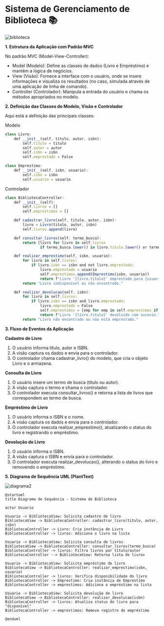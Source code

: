 # Sistema de Gerenciamento de Biblioteca 📚

![biblioteca](https://github.com/user-attachments/assets/2aafe9bc-0b67-4db4-9f1b-64c01cb3bf4a)



**1. Estrutura da Aplicação com Padrão MVC**

No padrão MVC (Model-View-Controller):

- Model (Modelo): Define as classes de dados (Livro e Empréstimo) e mantém a lógica de negócios.
- View (Visão): Fornece a interface com o usuário, onde se insere informações e visualiza os resultados (no caso, simulada através de uma aplicação de linha de comando).
- Controller (Controlador): Manipula a entrada do usuário e chama os métodos apropriados no modelo.

**2. Definição das Classes do Modelo, Visão e Controlador**

Aqui está a definição das principais classes:

Modelo
```Javascript
class Livro:
    def __init__(self, titulo, autor, isbn):
        self.titulo = titulo
        self.autor = autor
        self.isbn = isbn
        self.emprestado = False

class Emprestimo:
    def __init__(self, isbn, usuario):
        self.isbn = isbn
        self.usuario = usuario
```

Controlador
```javascript
class BibliotecaController:
    def __init__(self):
        self.livros = []
        self.emprestimos = []

    def cadastrar_livro(self, titulo, autor, isbn):
        livro = Livro(titulo, autor, isbn)
        self.livros.append(livro)

    def consultar_livros(self, termo_busca):
        return [livro for livro in self.livros 
                if termo_busca.lower() in livro.titulo.lower() or termo_busca.lower() in livro.autor.lower()]

    def realizar_emprestimo(self, isbn, usuario):
        for livro in self.livros:
            if livro.isbn == isbn and not livro.emprestado:
                livro.emprestado = usuario
                self.emprestimos.append(Emprestimo(isbn, usuario))
                return f"Livro '{livro.titulo}' emprestado para {usuario}"
        return "Livro indisponível ou não encontrado."

    def realizar_devolucao(self, isbn):
        for livro in self.livros:
            if livro.isbn == isbn and livro.emprestado:
                livro.emprestado = False
                self.emprestimos = [emp for emp in self.emprestimos if emp.isbn != isbn]
                return f"Livro '{livro.titulo}' devolvido com sucesso."
        return "Livro não encontrado ou não está emprestado."
```

**3. Fluxo de Eventos da Aplicação**

**Cadastro de Livro**

1) O usuário informa título, autor e ISBN.
2) A visão captura os dados e envia para o controlador.
3) O controlador chama cadastrar_livro() do modelo, que cria o objeto Livro e o armazena.

**Consulta de Livro**

1) O usuário insere um termo de busca (título ou autor).
2) A visão captura o termo e chama o controlador.
3) O controlador executa consultar_livros() e retorna a lista de livros que correspondem ao termo de busca.

**Empréstimo de Livro**

1) O usuário informa o ISBN e o nome.
2) A visão captura os dados e envia para o controlador.
3) O controlador executa realizar_emprestimo(), atualizando o status do livro e registrando o empréstimo.

**Devolução de Livro**

1) O usuário informa o ISBN.
2) A visão captura o ISBN e envia para o controlador.
3) O controlador executa realizar_devolucao(), alterando o status do livro e removendo o empréstimo.

**5. Diagrama de Sequência UML (PlantText)**

![diagrama2](https://github.com/user-attachments/assets/a36e2c46-bc8c-4831-9afe-0542d14d44f1)


```UML
@startuml
title Diagrama de Sequência - Sistema de Biblioteca

actor Usuario

Usuario -> BibliotecaView: Solicita cadastro de livro
BibliotecaView -> BibliotecaController: cadastrar_livro(titulo, autor, isbn)
BibliotecaController -> Livro: Cria instância de Livro
BibliotecaController -> livros: Adiciona o livro na lista

Usuario -> BibliotecaView: Solicita consulta de livros
BibliotecaView -> BibliotecaController: consultar_livros(termo_busca)
BibliotecaController -> livros: Filtra livros por título/autor
BibliotecaController --> BibliotecaView: Retorna lista de livros

Usuario -> BibliotecaView: Solicita empréstimo de livro
BibliotecaView -> BibliotecaController: realizar_emprestimo(isbn, usuario)
BibliotecaController -> livros: Verifica disponibilidade do livro
BibliotecaController -> Emprestimo: Cria instância de Emprestimo
BibliotecaController -> emprestimos: Adiciona o empréstimo na lista

Usuario -> BibliotecaView: Solicita devolução de livro
BibliotecaView -> BibliotecaController: realizar_devolucao(isbn)
BibliotecaController -> livros: Atualiza status do livro para "disponível"
BibliotecaController -> emprestimos: Remove registro do empréstimo

@enduml
```